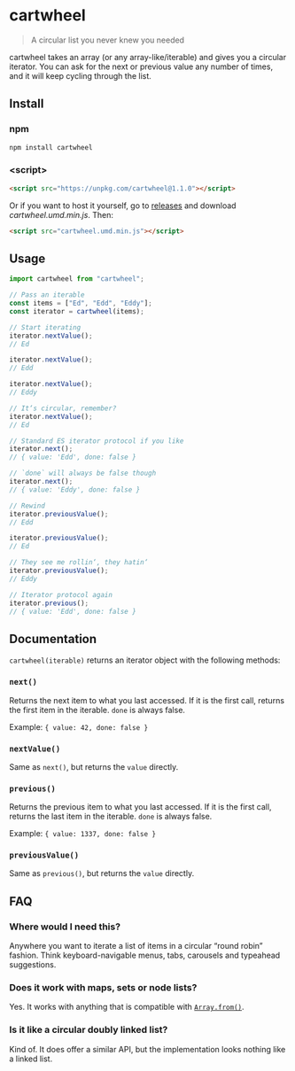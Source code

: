 # cartwheel

> A circular list you never knew you needed

cartwheel takes an array (or any array-like/iterable) and gives you a circular iterator. You can ask for the next or previous value any number of times, and it will keep cycling through the list.

## Install

### npm

```sh
npm install cartwheel
```

### &lt;script&gt;

```html
<script src="https://unpkg.com/cartwheel@1.1.0"></script>
```

Or if you want to host it yourself, go to [releases](https://github.com/dar5hak/cartwheel/releases) and download _cartwheel.umd.min.js_. Then:

```html
<script src="cartwheel.umd.min.js"></script>
```

## Usage

```js
import cartwheel from "cartwheel";

// Pass an iterable
const items = ["Ed", "Edd", "Eddy"];
const iterator = cartwheel(items);

// Start iterating
iterator.nextValue();
// Ed

iterator.nextValue();
// Edd

iterator.nextValue();
// Eddy

// It‘s circular, remember?
iterator.nextValue();
// Ed

// Standard ES iterator protocol if you like
iterator.next();
// { value: 'Edd', done: false }

// `done` will always be false though
iterator.next();
// { value: 'Eddy', done: false }

// Rewind
iterator.previousValue();
// Edd

iterator.previousValue();
// Ed

// They see me rollin‘, they hatin‘
iterator.previousValue();
// Eddy

// Iterator protocol again
iterator.previous();
// { value: 'Edd', done: false }
```

## Documentation

`cartwheel(iterable)` returns an iterator object with the following methods:

### `next()`

Returns the next item to what you last accessed. If it is the first call, returns the first item in the iterable. `done` is always false.

Example: `{ value: 42, done: false }`

### `nextValue()`

Same as `next()`, but returns the `value` directly.

### `previous()`

Returns the previous item to what you last accessed. If it is the first call, returns the last item in the iterable. `done` is always false.

Example: `{ value: 1337, done: false }`

### `previousValue()`

Same as `previous()`, but returns the `value` directly.

## FAQ

### Where would I need this?

Anywhere you want to iterate a list of items in a circular “round robin” fashion. Think keyboard-navigable menus, tabs, carousels and typeahead suggestions.

### Does it work with maps, sets or node lists?

Yes. It works with anything that is compatible with [`Array.from()`](https://developer.mozilla.org/en-US/docs/Web/JavaScript/Reference/Global_Objects/Array/from).

### Is it like a circular doubly linked list?

Kind of. It does offer a similar API, but the implementation looks nothing like a linked list.
